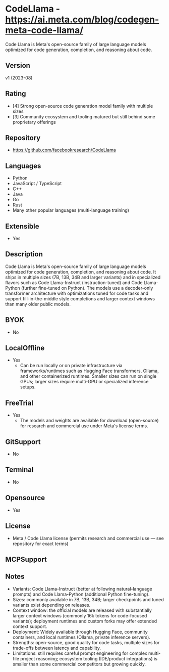 # CodeLlama - https://ai.meta.com/blog/codegen-meta-code-llama/
Code Llama is Meta's open-source family of large language models optimized for code generation, completion, and reasoning about code.
## Version
v1 (2023-08)
## Rating
- [4] Strong open-source code generation model family with multiple sizes
- [3] Community ecosystem and tooling matured but still behind some proprietary offerings
## Repository
- https://github.com/facebookresearch/CodeLlama
## Languages
- Python
- JavaScript / TypeScript
- C++
- Java
- Go
- Rust
- Many other popular languages (multi-language training)
## Extensible
- Yes

## Description
Code Llama is Meta's open-source family of large language models optimized for code generation, completion, and reasoning about code. It ships in multiple sizes (7B, 13B, 34B and larger variants) and in specialized flavors such as Code Llama-Instruct (instruction-tuned) and Code Llama-Python (further fine-tuned on Python). The models use a decoder-only transformer architecture with optimizations tuned for code tasks and support fill-in-the-middle style completions and larger context windows than many older public models.

## BYOK
- No

## LocalOffline
- Yes
  - Can be run locally or on private infrastructure via frameworks/runtimes such as Hugging Face transformers, Ollama, and other containerized runtimes. Smaller sizes can run on single GPUs; larger sizes require multi-GPU or specialized inference setups.
## FreeTrial
- Yes
  - The models and weights are available for download (open-source) for research and commercial use under Meta's license terms.
## GitSupport
- No

## Terminal
- No

## Opensource
- Yes

## License
- Meta / Code Llama license (permits research and commercial use — see repository for exact terms)

## MCPSupport

## Notes
- Variants: Code Llama-Instruct (better at following natural-language prompts) and Code Llama-Python (additional Python fine-tuning).
- Sizes: commonly available in 7B, 13B, 34B; larger checkpoints and tuned variants exist depending on releases.
- Context window: the official models are released with substantially larger context windows (commonly 16k tokens for code-focused variants); deployment runtimes and custom forks may offer extended context support.
- Deployment: Widely available through Hugging Face, community containers, and local runtimes (Ollama, private inference servers).
- Strengths: open-source, good quality for code tasks, multiple sizes for trade-offs between latency and capability.
- Limitations: still requires careful prompt engineering for complex multi-file project reasoning; ecosystem tooling (IDE/product integrations) is smaller than some commercial competitors but growing quickly.